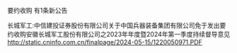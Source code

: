 要约收购 有1条新公告 

长城军工:中信建投证券股份有限公司关于中国兵器装备集团有限公司免于发出要约收购安徽长城军工股份有限公司之2023年年度暨2024年第一季度持续督导意见 http://static.cninfo.com.cn/finalpage/2024-05-15/1220050971.PDF 


